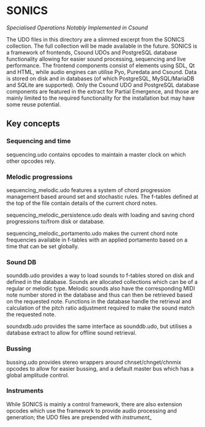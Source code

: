 # SONICS
*Specialised Operations Notably Implemented in Csound*

The UDO files in this directory are a slimmed excerpt from the SONICS collection. The full collection will be made available in the future.
SONICS is a framework of frontends, Csound UDOs and PostgreSQL database functionality allowing for easier sound processing, sequencing and live performance.
The frontend components consist of elements using SDL, Qt and HTML, while audio engines can utilise Pyo, Puredata and Csound. Data is stored on disk and in databases (of which PostgreSQL, MySQL/MariaDB and SQLite are supported).
Only the Csound UDO and PostgreSQL database components are featured in the extract for Partial Emergence, and those are mainly limited to the required functionality for the installation but may have some reuse potential.

## Key concepts

### Sequencing and time
sequencing.udo contains opcodes to maintain a master clock on which other opcodes rely.


### Melodic progressions
sequencing_melodic.udo features a system of chord progression management based around set and stochastic rules.
The f-tables defined at the top of the file contain details of the current chord notes.

sequencing_melodic_persistence.udo deals with loading and saving chord progressions to/from disk or database.

sequencing_melodic_portamento.udo makes the current chord note frequencies available in f-tables with an applied portamento based on a time that can be set globally.


### Sound DB
sounddb.udo provides a way to load sounds to f-tables stored on disk and defined in the database. Sounds are allocated collections which can be of a regular or melodic type. Melodic sounds also have the corresponding MIDI note number stored in the database and thus can then be retrieved based on the requested note. Functions in the database handle the retrieval and calculation of the pitch ratio adjustment required to make the sound match the requested note. 

soundxdb.udo provides the same interface as sounddb.udo, but utilises a database extract to allow for offline sound retrieval.


### Bussing
bussing.udo provides stereo wrappers around chnset/chnget/chnmix opcodes to allow for easier bussing, and a default master bus which has a global amplitude control.


### Instruments
While SONICS is mainly a control framework, there are also extension opcodes which use the framework to provide audio processing and generation; the UDO files are prepended with *instrument_*

